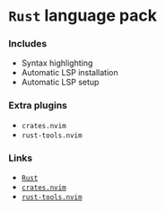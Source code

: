 # `Rust` language pack

### Includes

- Syntax highlighting
- Automatic LSP installation
- Automatic LSP setup

### Extra plugins

- `crates.nvim`
- `rust-tools.nvim`

### Links

- [`Rust`](https://www.rust-lang.org)
- [`crates.nvim`](https://github.com/Saecki/crates.nvim)
- [`rust-tools.nvim`](https://github.com/simrat39/rust-tools.nvim)
